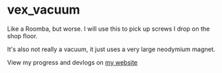 # vex_vacuum
Like a Roomba, but worse. I will use this to pick up screws I drop on the shop floor.

It's also not really a vacuum, it just uses a very large neodymium magnet.

View my progress and devlogs on [my website](https://ben-p.dev/p/vex-vacuum)